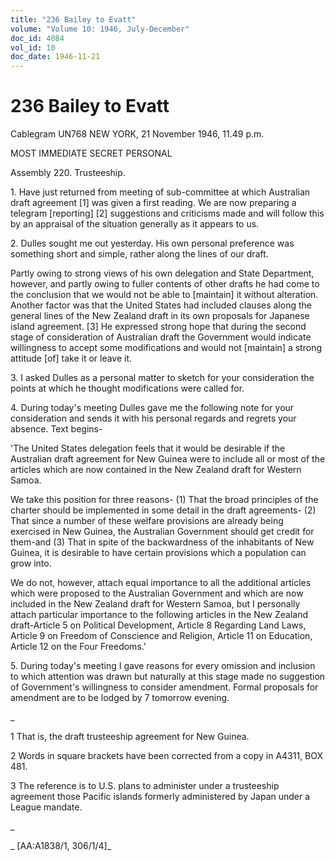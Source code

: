 ```yaml
---
title: "236 Bailey to Evatt"
volume: "Volume 10: 1946, July-December"
doc_id: 4084
vol_id: 10
doc_date: 1946-11-21
---
```


# 236 Bailey to Evatt

Cablegram UN768 NEW YORK, 21 November 1946, 11.49 p.m.

MOST IMMEDIATE SECRET PERSONAL

Assembly 220. Trusteeship.

1\. Have just returned from meeting of sub-committee at which Australian draft agreement [1] was given a first reading. We are now preparing a telegram [reporting] [2] suggestions and criticisms made and will follow this by an appraisal of the situation generally as it appears to us.

2\. Dulles sought me out yesterday. His own personal preference was something short and simple, rather along the lines of our draft.

Partly owing to strong views of his own delegation and State Department, however, and partly owing to fuller contents of other drafts he had come to the conclusion that we would not be able to [maintain] it without alteration. Another factor was that the United States had included clauses along the general lines of the New Zealand draft in its own proposals for Japanese island agreement. [3] He expressed strong hope that during the second stage of consideration of Australian draft the Government would indicate willingness to accept some modifications and would not [maintain] a strong attitude [of] take it or leave it.

3\. I asked Dulles as a personal matter to sketch for your consideration the points at which he thought modifications were called for.

4\. During today's meeting Dulles gave me the following note for your consideration and sends it with his personal regards and regrets your absence. Text begins-

'The United States delegation feels that it would be desirable if the Australian draft agreement for New Guinea were to include all or most of the articles which are now contained in the New Zealand draft for Western Samoa.

We take this position for three reasons- (1) That the broad principles of the charter should be implemented in some detail in the draft agreements- (2) That since a number of these welfare provisions are already being exercised in New Guinea, the Australian Government should get credit for them-and (3) That in spite of the backwardness of the inhabitants of New Guinea, it is desirable to have certain provisions which a population can grow into.

We do not, however, attach equal importance to all the additional articles which were proposed to the Australian Government and which are now included in the New Zealand draft for Western Samoa, but I personally attach particular importance to the following articles in the New Zealand draft-Article 5 on Political Development, Article 8 Regarding Land Laws, Article 9 on Freedom of Conscience and Religion, Article 11 on Education, Article 12 on the Four Freedoms.'

5\. During today's meeting I gave reasons for every omission and inclusion to which attention was drawn but naturally at this stage made no suggestion of Government's willingness to consider amendment. Formal proposals for amendment are to be lodged by 7 tomorrow evening.

_

1 That is, the draft trusteeship agreement for New Guinea.

2 Words in square brackets have been corrected from a copy in A4311, BOX 481.

3 The reference is to U.S. plans to administer under a trusteeship agreement those Pacific islands formerly administered by Japan under a League mandate.

_

_ [AA:A1838/1, 306/1/4]_
